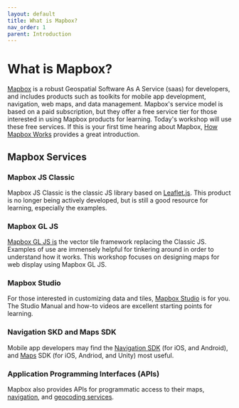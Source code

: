 ```yaml
---
layout: default
title: What is Mapbox?
nav_order: 1
parent: Introduction
---
```


# What is Mapbox?
[Mapbox](https://www.mapbox.com/) is a robust Geospatial Software As A Service (saas) for developers, and includes products such as toolkits for mobile app development, navigation, web maps, and data management. Mapbox's service model is based on a paid subscription, but they offer a free service tier for those interested in using Mapbox products for learning. Today's workshop will use these free services. If this is your first time hearing about Mapbox, [How Mapbox Works](https://docs.mapbox.com/help/getting-started/) provides a great introduction.



## Mapbox Services

### Mapbox JS Classic 
Mapbox JS Classic is the classic JS library based on [Leaflet.js](https://leafletjs.com/). This product is no longer being actively developed, but is still a good resource for learning, especially the examples.

### Mapbox GL JS 
[Mapbox GL JS is](https://www.mapbox.com/mapbox-gljs) the vector tile framework replacing the Classic JS. Examples of use are immensely helpful for tinkering around in order to understand how it works. This workshop focuses on designing maps for web display using Mapbox GL JS. 

### Mapbox Studio
For those interested in customizing data and tiles, [Mapbox Studio](https://www.mapbox.com/mapbox-studio) is for you. The Studio Manual and how-to videos are excellent starting points for learning. 

### Navigation SKD and Maps SDK
Mobile app developers may find the [Navigation SDK](https://www.mapbox.com/mobile-maps-sdk) (for iOS, and Android), and [Maps](https://www.mapbox.com/maps) SDK (for iOS, Andriod, and Unity) most useful.

### Application Programming Interfaces (APIs)
Mapbox also provides APIs for programmatic access to their maps, [navigation](https://www.mapbox.com/navigation), and [geocoding services](https://www.mapbox.com/address-autofill).



